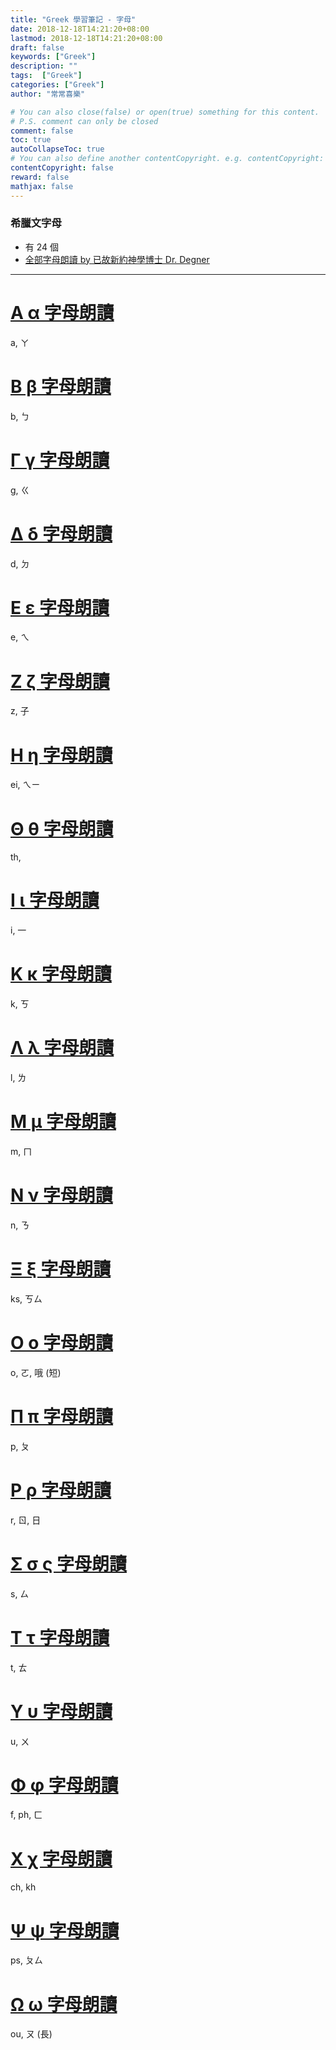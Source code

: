 ```yaml
---
title: "Greek 學習筆記 - 字母"
date: 2018-12-18T14:21:20+08:00
lastmod: 2018-12-18T14:21:20+08:00
draft: false
keywords: ["Greek"]
description: ""
tags:  ["Greek"]
categories: ["Greek"]
author: "常常喜樂"

# You can also close(false) or open(true) something for this content.
# P.S. comment can only be closed
comment: false
toc: true
autoCollapseToc: true
# You can also define another contentCopyright. e.g. contentCopyright: "This is another copyright."
contentCopyright: false
reward: false
mathjax: false
---
```


### 希臘文字母
- 有 24 個  
- [全部字母朗讀 by 已故新約神學博士 Dr. Degner](/mp3-greek/g00.mp3 "全部字母朗讀")

---

# [Α α 字母朗讀](/mp3-greek/g01.mp3 "Α α 字母朗讀")
a, ㄚ

# [Β β 字母朗讀](/mp3-greek/g02.mp3 "Β β 字母朗讀")
b, ㄅ

# [Γ γ 字母朗讀](/mp3-greek/g03.mp3 "Γ γ 字母朗讀")
g, ㄍ

# [Δ δ 字母朗讀](/mp3-greek/g04.mp3 "Δ δ 字母朗讀")
d, ㄉ

# [Ε ε 字母朗讀](/mp3-greek/g05.mp3 "Ε ε 字母朗讀")
e, ㄟ

# [Ζ ζ 字母朗讀](/mp3-greek/g06.mp3 "Ζ ζ 字母朗讀")
z, 子

# [Η η 字母朗讀](/mp3-greek/g07.mp3 "Η η 字母朗讀")
ei, ㄟㄧ

# [Θ θ 字母朗讀](/mp3-greek/g08.mp3 "Θ θ 字母朗讀")
th, 

# [Ι ι 字母朗讀](/mp3-greek/g09.mp3 "Ι ι 字母朗讀")
i, 一

# [Κ κ 字母朗讀](/mp3-greek/g10.mp3 "Κ κ 字母朗讀")
k, ㄎ

# [Λ λ 字母朗讀](/mp3-greek/g11.mp3 "Λ λ 字母朗讀")
l, ㄌ

# [Μ μ 字母朗讀](/mp3-greek/g12.mp3 "Μ μ 字母朗讀")
m, ㄇ

# [Ν ν 字母朗讀](/mp3-greek/g13.mp3 "Ν ν 字母朗讀")
n, ㄋ

# [Ξ ξ 字母朗讀](/mp3-greek/g14.mp3 "Ξ ξ 字母朗讀")
ks, ㄎㄙ

# [Ο ο 字母朗讀](/mp3-greek/g15.mp3 "Ο ο 字母朗讀")
o, ㄛ,  哦 (短)

# [Π π 字母朗讀](/mp3-greek/g16.mp3 "Π π 字母朗讀")
p, ㄆ

# [Ρ ρ 字母朗讀](/mp3-greek/g17.mp3 "Ρ ρ 字母朗讀")
r, ㄖ, 日

# [Σ σ ς 字母朗讀](/mp3-greek/g18.mp3 "Σ σ ς 字母朗讀")
s, ㄙ

# [Τ τ 字母朗讀](/mp3-greek/g19.mp3 "Τ τ 字母朗讀")
t, ㄊ

# [Υ υ 字母朗讀](/mp3-greek/g20.mp3 "Υ υ 字母朗讀")
u, ㄨ

# [Φ φ 字母朗讀](/mp3-greek/g21.mp3 "Φ φ 字母朗讀")
f, ph, ㄈ

# [Χ χ 字母朗讀](/mp3-greek/g22.mp3 "Χ χ 字母朗讀")
ch, kh

# [Ψ ψ 字母朗讀](/mp3-greek/g23.mp3 "Ψ ψ 字母朗讀")
ps, ㄆㄙ

# [Ω ω 字母朗讀](/mp3-greek/g24.mp3 "Ω ω 字母朗讀")
ou, ㄡ (長)